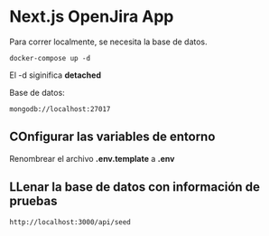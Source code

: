 # Next.js OpenJira App

Para correr localmente, se necesita la base de datos.

```
docker-compose up -d
```

El -d siginifica **detached**

Base de datos:
```
mongodb://localhost:27017
```

## COnfigurar las variables de entorno
Renombrear el archivo __.env.template__ a __.env__

## LLenar la base de datos con información de pruebas
```
http://localhost:3000/api/seed
```